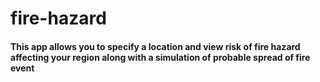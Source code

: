 # fire-hazard
#### This app allows you to specify a location and view risk of fire hazard affecting your region along with a simulation of probable spread of fire event
